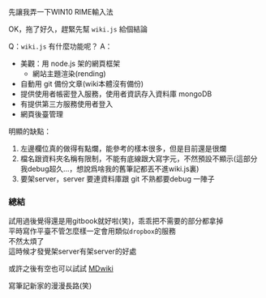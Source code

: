 先讓我弄一下WIN10 RIME輸入法

OK，拖了好久，趕緊先幫 `wiki.js` 給個結論

Q：`wiki.js` 有什麼功能呢？
A：
* 美觀：用 node.js 架的網頁框架
  - 網站主題渲染(rending)
* 自動用 git 備份文章(wiki本體沒有備份)
* 提供使用者帳密登入服務，使用者資訊存入資料庫 mongoDB
* 有提供第三方服務使用者登入
* 網頁後臺管理

明顯的缺點：
1. 左邊欄位真的做得有點爛，能參考的樣本很多，但是目前還是很爛
2. 檔名跟資料夾名稱有限制，不能有底線跟大寫字元，不然預設不顯示(這部分我debug超久...，想說爲啥我的舊筆記都丟不進wiki.js裏)
3. 要架server，server 要連資料庫跟 git 不熟都要debug 一陣子

### 總結
試用過後覺得還是用gitbook就好啦(笑)，乖乖把不需要的部分都拿掉  
平時寫作平臺不管怎麼樣一定會用類似`dropbox`的服務  
不然太煩了  
這時候才發覺架server有架server的好處  

或許之後有空也可以試試 [MDwiki](http://dynalon.github.io/mdwiki/#!index.md)  

寫筆記新家的漫漫長路(笑)
